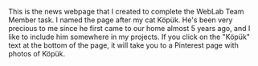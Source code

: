 This is the news webpage that I created to complete the WebLab Team Member task. 
I named the page after my cat Köpük. He's been very precious to me since he first came to our home almost 5 years ago, and I like to include him somewhere in my projects. 
If you click on the "Köpük" text at the bottom of the page, it will take you to a Pinterest page with photos of Köpük.
